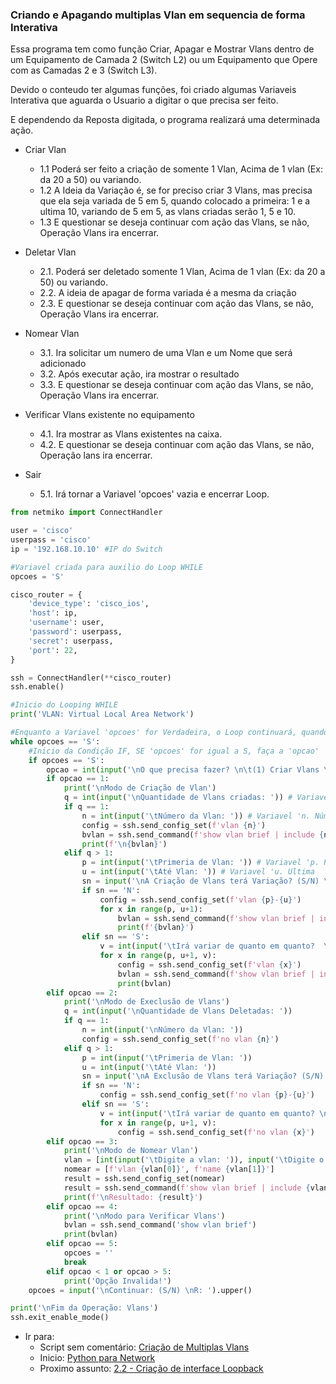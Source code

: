 ### Criando e Apagando multiplas Vlan em sequencia de forma Interativa

Essa programa tem como função Criar, Apagar e Mostrar Vlans dentro de um 
Equipamento de Camada 2 (Switch L2) ou um Equipamento que Opere com as 
Camadas 2 e 3 (Switch L3).

Devido o conteudo ter algumas funções, foi criado algumas Variaveis 
Interativa que aguarda o Usuario a digitar o que precisa ser feito.

E dependendo da Reposta digitada, o programa realizará uma determinada ação.

- Criar Vlan
    - 1.1 Poderá ser feito a criação de somente 1 Vlan, Acima de 1 vlan (Ex: da 20 a 50) ou variando.
    - 1.2 A Ideia da Variação é, se for preciso criar 3 Vlans, mas precisa que ela seja variada de 5 em 5, quando colocado a primeira: 1 e a ultima 10, variando de 5 em 5, as vlans criadas serão 1, 5 e 10.
    - 1.3 E questionar se deseja continuar com ação das Vlans, se não, Operação Vlans ira encerrar.

 - Deletar Vlan
    - 2.1. Poderá ser deletado somente 1 Vlan, Acima de 1 vlan (Ex: da 20 a 50) ou variando.
    - 2.2. A ideia de apagar de forma variada é a mesma da criação
    - 2.3. E questionar se deseja continuar com ação das Vlans, se não, Operação Vlans ira encerrar.

- Nomear Vlan
    - 3.1. Ira solicitar um numero de uma Vlan e um Nome que será adicionado
    - 3.2. Após executar ação, ira mostrar o resultado
    - 3.3. E questionar se deseja continuar com ação das Vlans, se não, Operação Vlans ira encerrar.

- Verificar Vlans existente no equipamento
    - 4.1. Ira  mostrar as Vlans existentes na caixa.
    - 4.2. E questionar se deseja continuar com ação das Vlans, se não, Operação lans ira encerrar.

- Sair 
    - 5.1. Irá tornar a Variavel 'opcoes' vazia e encerrar Loop.

```python
from netmiko import ConnectHandler

user = 'cisco'
userpass = 'cisco'
ip = '192.168.10.10' #IP do Switch

#Variavel criada para auxilio do Loop WHILE
opcoes = 'S'

cisco_router = {
    'device_type': 'cisco_ios',
    'host': ip,
    'username': user,
    'password': userpass,
    'secret': userpass,
    'port': 22,
}

ssh = ConnectHandler(**cisco_router)
ssh.enable()

#Inicio do Looping WHILE
print('VLAN: Virtual Local Area Network')

#Enquanto a Variavel 'opcoes' for Verdadeira, o Loop continuará, quando ela deixar de ser verdadeira, o Loop Encerra.
while opcoes == 'S':
    #Inicio da Condição IF, SE 'opcoes' for igual a S, faça a 'opcao'
    if opcoes == 'S':
        opcao = int(input('\nO que precisa fazer? \n\t(1) Criar Vlans \n\t(2) Deletar Vlans  \n\t(3) Nomear Vlan \n\t(4) Verificar Vlan no Equipamento \n\t(5) Sair\nR: '))
        if opcao == 1:
            print('\nModo de Criação de Vlan')
            q = int(input('\nQuantidade de Vlans criadas: ')) # Variavel 'q. Quantidade
            if q == 1:
                n = int(input('\tNúmero da Vlan: ')) # Variavel 'n. Número
                config = ssh.send_config_set(f'vlan {n}')
                bvlan = ssh.send_command(f'show vlan brief | include {n}') # Variavel 'bvlan. Brief Vlan
                print(f'\n{bvlan}')
            elif q > 1:
                p = int(input('\tPrimeria de Vlan: ')) # Variavel 'p. Primeria
                u = int(input('\tAté Vlan: ')) # Variavel 'u. Ultima
                sn = input('\nA Criação de Vlans terá Variação? (S/N) \n\t(Exemplo (5)5x5 (10)10x10) \nR: ').upper() # Variavel 'sn. Sim e Não
                if sn == 'N':
                    config = ssh.send_config_set(f'vlan {p}-{u}')
                    for x in range(p, u+1):
                        bvlan = ssh.send_command(f'show vlan brief | include {x}')
                        print(f'{bvlan}')
                elif sn == 'S':
                    v = int(input('\tIrá variar de quanto em quanto?  \nR: ')) # Variavel 'v. Variação
                    for x in range(p, u+1, v):
                        config = ssh.send_config_set(f'vlan {x}')
                        bvlan = ssh.send_command(f'show vlan brief | include {x}')
                        print(bvlan)
        elif opcao == 2:
            print('\nModo de Execlusão de Vlans')
            q = int(input('\nQuantidade de Vlans Deletadas: '))
            if q == 1:
                n = int(input('\nNúmero da Vlan: '))
                config = ssh.send_config_set(f'no vlan {n}')
            elif q > 1:
                p = int(input('\tPrimeria de Vlan: '))
                u = int(input('\tAté Vlan: '))
                sn = input('\nA Exclusão de Vlans terá Variação? (S/N) \n\t(Exemplo (5)5x5 (10)10x10) \nR: ').upper()
                if sn == 'N':
                    config = ssh.send_config_set(f'no vlan {p}-{u}')
                elif sn == 'S':
                    v = int(input('\tIrá variar de quanto em quanto? \nR: '))
                    for x in range(p, u+1, v):
                        config = ssh.send_config_set(f'no vlan {x}')
        elif opcao == 3:
            print('\nModo de Nomear Vlan')
            vlan = [int(input('\tDigite a vlan: ')), input('\tDigite o nome: ')]
            nomear = [f'vlan {vlan[0]}', f'name {vlan[1]}']
            result = ssh.send_config_set(nomear)
            result = ssh.send_command(f'show vlan brief | include {vlan[0]}')
            print(f'\nResultado: {result}')
        elif opcao == 4:
            print('\nModo para Verificar Vlans')
            bvlan = ssh.send_command('show vlan brief')
            print(bvlan)
        elif opcao == 5:
            opcoes = ''
            break
        elif opcao < 1 or opcao > 5:
            print('Opção Invalida!')
    opcoes = input('\nContinuar: (S/N) \nR: ').upper()

print('\nFim da Operação: Vlans')
ssh.exit_enable_mode()
```

- Ir para: 
    - Script sem comentário: [Criação de Multiplas Vlans](https://github.com/ozumaru/CiscoDevNet---Python/blob/master/Documents/Scripts/2.1%20-%20Criação%20de%20Multiplas%20Vlans.py)
    - Inicio: [Python para Network](https://github.com/ozumaru/CiscoDevNet---Python)
    - Proximo assunto: [ 2.2 - Criação de interface Loopback](https://github.com/ozumaru/CiscoDevNet---Python/blob/master/Estruturas/New/2.2%20-%20Criação%20de%20interface%20Loopback.md)